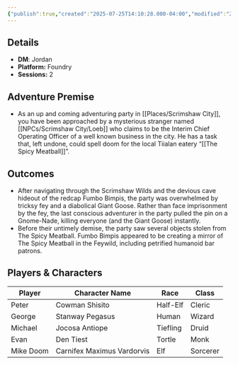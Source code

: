 ```yaml
---
{"publish":true,"created":"2025-07-25T14:10:28.000-04:00","modified":"2025-09-29T09:12:41.081-04:00","published":"2025-09-29T09:12:41.081-04:00","cssclasses":"","DM":"Jordan","Players":["Peter","George","Michael","Evan","Mike Doom"],"Platform":"Foundry","Sessions":2,"Start Date":"2024-02-20","End Date":"2024-02-27"}
---
```


## Details
- **DM**: Jordan
- **Platform:** Foundry
- **Sessions:** 2

## Adventure Premise
- As an up and coming adventuring party in [[Places/Scrimshaw City]], you have been approached by a mysterious stranger named [[NPCs/Scrimshaw City/Loeb]] who claims to be the Interim Chief Operating Officer of a well known business in the city. He has a task that, left undone, could spell doom for the local Tiialan eatery “[[The Spicy Meatball]]”.

## Outcomes
- After navigating through the Scrimshaw Wilds and the devious cave hideout of the redcap Fumbo Bimpis, the party was overwhelmed by tricksy fey and a diabolical Giant Goose. Rather than face imprisonment by the fey, the last conscious adventurer in the party pulled the pin on a Gnome-Nade, killing everyone (and the Giant Goose) instantly.
- Before their untimely demise, the party saw several objects stolen from The Spicy Meatball. Fumbo Bimpis appeared to be creating a mirror of The Spicy Meatball in the Feywild, including petrified humanoid bar patrons.

## Players & Characters
| Player              | Character Name             | Race     | Class    |
| ------------------- | -------------------------- | -------- | -------- |
| Peter | Cowman Shisito             | Half-Elf | Cleric   |
| George | Stanway Pegasus            | Human    | Wizard   |
| Michael | Jocosa Antiope             | Tiefling | Druid    |
| Evan | Den Tiest                  | Tortle   | Monk     |
| Mike Doom | Carnifex Maximus Vardorvis | Elf      | Sorcerer |
